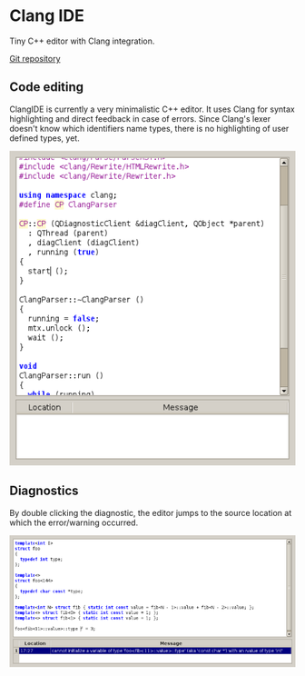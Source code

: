 Clang IDE
=========

Tiny C++ editor with Clang integration.

[Git repository](https://github.com/pippijn/clangide)

Code editing
------------

ClangIDE is currently a very minimalistic C++ editor. It uses Clang for syntax
highlighting and direct feedback in case of errors. Since Clang's lexer
doesn't know which identifiers name types, there is no highlighting of user
defined types, yet.

![Code](doc/images/code.png)


Diagnostics
-----------

By double clicking the diagnostic, the editor jumps to the source location at
which the error/warning occurred.

![Type checking](doc/images/typecheck.png)
